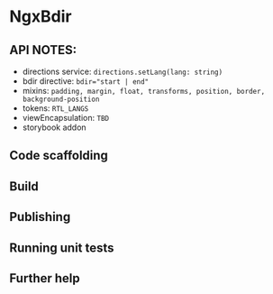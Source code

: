 # NgxBdir

## API NOTES:

- directions service: `directions.setLang(lang: string)`
- bdir directive: `bdir="start | end"`
- mixins: `padding, margin, float, transforms, position, border, background-position`
- tokens: `RTL_LANGS`
- viewEncapsulation: `TBD`
- storybook addon

## Code scaffolding

## Build

## Publishing

## Running unit tests

## Further help
